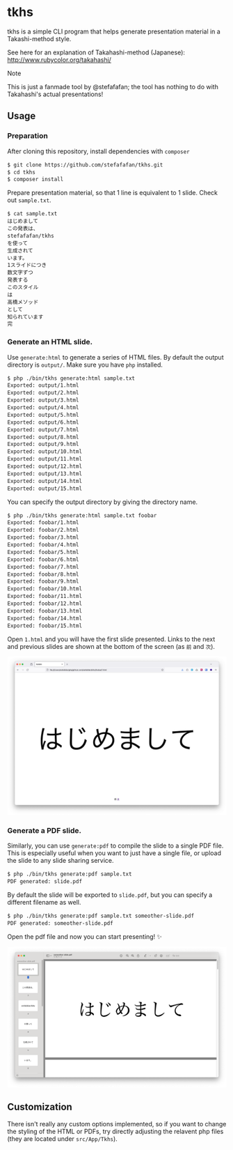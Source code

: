 # tkhs

tkhs is a simple CLI program that helps generate presentation material in a Takashi-method style.

See here for an explanation of Takahashi-method (Japanese): http://www.rubycolor.org/takahashi/

> [!NOTE]
> This is just a fanmade tool by @stefafafan; the tool has nothing to do with Takahashi's actual presentations!

## Usage
### Preparation
After cloning this repository, install dependencies with `composer`
```sh
$ git clone https://github.com/stefafafan/tkhs.git
$ cd tkhs
$ composer install
```

Prepare presentation material, so that 1 line is equivalent to 1 slide. Check out `sample.txt`.
```sh
$ cat sample.txt
はじめまして
この発表は、
stefafafan/tkhs
を使って
生成されて
います。
1スライドにつき
数文字ずつ
発表する
このスタイル
は
高橋メソッド
として
知られています
完
```

### Generate an HTML slide.
Use `generate:html` to generate a series of HTML files. By default the output directory is `output/`. Make sure you have `php` installed.

```sh
$ php ./bin/tkhs generate:html sample.txt
Exported: output/1.html
Exported: output/2.html
Exported: output/3.html
Exported: output/4.html
Exported: output/5.html
Exported: output/6.html
Exported: output/7.html
Exported: output/8.html
Exported: output/9.html
Exported: output/10.html
Exported: output/11.html
Exported: output/12.html
Exported: output/13.html
Exported: output/14.html
Exported: output/15.html
```

You can specify the output directory by giving the directory name.
```sh
$ php ./bin/tkhs generate:html sample.txt foobar
Exported: foobar/1.html
Exported: foobar/2.html
Exported: foobar/3.html
Exported: foobar/4.html
Exported: foobar/5.html
Exported: foobar/6.html
Exported: foobar/7.html
Exported: foobar/8.html
Exported: foobar/9.html
Exported: foobar/10.html
Exported: foobar/11.html
Exported: foobar/12.html
Exported: foobar/13.html
Exported: foobar/14.html
Exported: foobar/15.html
```

Open `1.html` and you will have the first slide presented. Links to the next and previous slides are shown at the bottom of the screen (as `前` and `次`).

![Screenshot of 1.html displayed on the browser.](./html_slide_example.png)

### Generate a PDF slide.
Similarly, you can use `generate:pdf` to compile the slide to a single PDF file. This is especially useful when you want to just have a single file, or upload the slide to any slide sharing service.

```sh
$ php ./bin/tkhs generate:pdf sample.txt
PDF generated: slide.pdf
```

By default the slide will be exported to `slide.pdf`, but you can specify a different filename as well.

```sh
$ php ./bin/tkhs generate:pdf sample.txt someother-slide.pdf
PDF generated: someother-slide.pdf
```

Open the pdf file and now you can start presenting! :sparkles:

![Screenshot of the exported PDF opened via the Preview app](./pdf_slide_example.png)

## Customization
There isn't really any custom options implemented, so if you want to change the styling of the HTML or PDFs, try directly adjusting the relavent php files (they are located under `src/App/Tkhs`).
